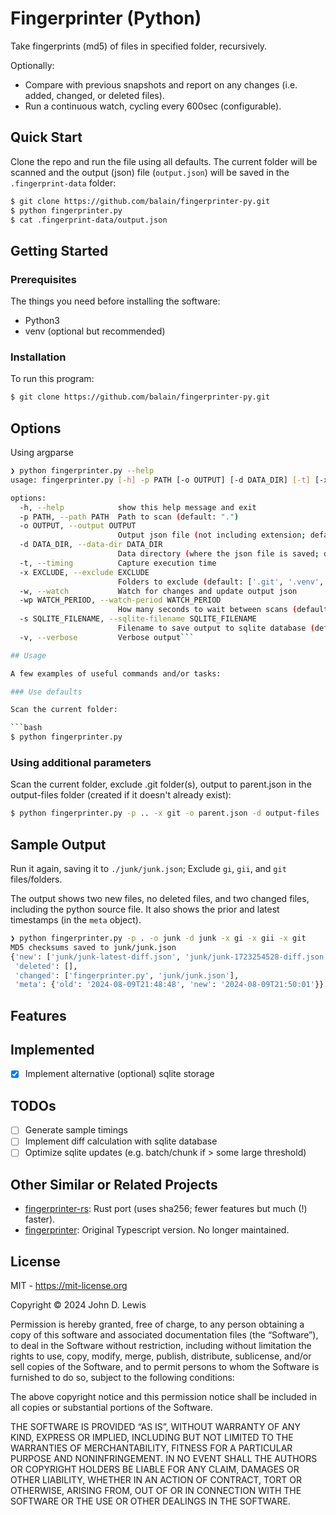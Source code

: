 # Fingerprinter (Python)

Take fingerprints (md5) of files in specified folder, recursively. 

Optionally:
- Compare with previous snapshots and report on any changes (i.e. added, changed, or deleted files).
- Run a continuous watch, cycling every 600sec (configurable).

## Quick Start

Clone the repo and run the file using all defaults. The current folder will be scanned and the output (json) file (`output.json`) will be saved in the `.fingerprint-data` folder:

```bash
$ git clone https://github.com/balain/fingerprinter-py.git
$ python fingerprinter.py
$ cat .fingerprint-data/output.json
```

## Getting Started

### Prerequisites

The things you need before installing the software:

* Python3
* venv (optional but recommended)

### Installation

To run this program:

```bash
$ git clone https://github.com/balain/fingerprinter-py.git
```

## Options

Using argparse

```bash
❯ python fingerprinter.py --help
usage: fingerprinter.py [-h] -p PATH [-o OUTPUT] [-d DATA_DIR] [-t] [-x EXCLUDE] [-w] [-wp WATCH_PERIOD] [-s SQLITE_FILENAME] [-v]

options:
  -h, --help            show this help message and exit
  -p PATH, --path PATH  Path to scan (default: ".")
  -o OUTPUT, --output OUTPUT
                        Output json file (not including extension; default: "output")
  -d DATA_DIR, --data-dir DATA_DIR
                        Data directory (where the json file is saved; default: ".fingerprint-data")
  -t, --timing          Capture execution time
  -x EXCLUDE, --exclude EXCLUDE
                        Folders to exclude (default: ['.git', '.venv', '.idea', 'bin', 'Include', 'include', 'Lib', 'lib', 'Scripts', 'scripts', 'output.json'])
  -w, --watch           Watch for changes and update output json
  -wp WATCH_PERIOD, --watch-period WATCH_PERIOD
                        How many seconds to wait between scans (default 600)
  -s SQLITE_FILENAME, --sqlite-filename SQLITE_FILENAME
                        Filename to save output to sqlite database (default: unset)
  -v, --verbose         Verbose output```

## Usage

A few examples of useful commands and/or tasks:

### Use defaults

Scan the current folder:

```bash
$ python fingerprinter.py
```

### Using additional parameters

Scan the current folder, exclude .git folder(s), output to parent.json in the output-files folder (created if it doesn't already exist):

```bash
$ python fingerprinter.py -p .. -x git -o parent.json -d output-files
```

## Sample Output

Run it again, saving it to `./junk/junk.json`; Exclude `gi`, `gii`, and `git` files/folders.

The output shows two new files, no deleted files, and two changed files, including the python source file. It also shows the prior and latest timestamps (in the `meta` object).

```bash
❯ python fingerprinter.py -p . -o junk -d junk -x gi -x gii -x git
MD5 checksums saved to junk/junk.json
{'new': ['junk/junk-latest-diff.json', 'junk/junk-1723254528-diff.json'],
 'deleted': [],
 'changed': ['fingerprinter.py', 'junk/junk.json'],
 'meta': {'old': '2024-08-09T21:48:48', 'new': '2024-08-09T21:50:01'}}
```

## Features

## Implemented
- [x] Implement alternative (optional) sqlite storage

## TODOs

- [ ] Generate sample timings
- [ ] Implement diff calculation with sqlite database
- [ ] Optimize sqlite updates (e.g. batch/chunk if > some large threshold)

## Other Similar or Related Projects

- [fingerprinter-rs](https://github.com/balain/fingerprinter-rs): Rust port (uses sha256; fewer features but much (!) faster).
- [fingerprinter](https://github.com/balain/fingerprinter): Original Typescript version. No longer maintained.

## License

MIT - https://mit-license.org

Copyright &copy; 2024 John D. Lewis

Permission is hereby granted, free of charge, to any person obtaining a copy of this software and associated documentation files (the “Software”), to deal in the Software without restriction, including without limitation the rights to use, copy, modify, merge, publish, distribute, sublicense, and/or sell copies of the Software, and to permit persons to whom the Software is furnished to do so, subject to the following conditions:

The above copyright notice and this permission notice shall be included in all copies or substantial portions of the Software.

THE SOFTWARE IS PROVIDED “AS IS”, WITHOUT WARRANTY OF ANY KIND, EXPRESS OR IMPLIED, INCLUDING BUT NOT LIMITED TO THE WARRANTIES OF MERCHANTABILITY, FITNESS FOR A PARTICULAR PURPOSE AND NONINFRINGEMENT. IN NO EVENT SHALL THE AUTHORS OR COPYRIGHT HOLDERS BE LIABLE FOR ANY CLAIM, DAMAGES OR OTHER LIABILITY, WHETHER IN AN ACTION OF CONTRACT, TORT OR OTHERWISE, ARISING FROM, OUT OF OR IN CONNECTION WITH THE SOFTWARE OR THE USE OR OTHER DEALINGS IN THE SOFTWARE.